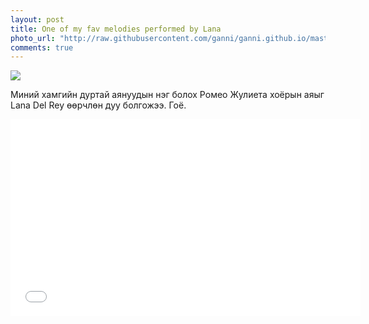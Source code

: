```yaml
---
layout: post
title: One of my fav melodies performed by Lana
photo_url: "http://raw.githubusercontent.com/ganni/ganni.github.io/master/images/romeo-juliet.jpg"
comments: true
---
```

![]({{site.url}}/images/romeo-juliet.jpg)

Миний хамгийн дуртай аянуудын нэг болох Ромео Жулиета хоёрын аяыг Lana Del Rey өөрчлөн дуу болгожээ. Гоё.

<iframe width="560" height="315" src="//www.youtube.com/embed/0MaAPzg_YbQ" frameborder="0" allowfullscreen></iframe>